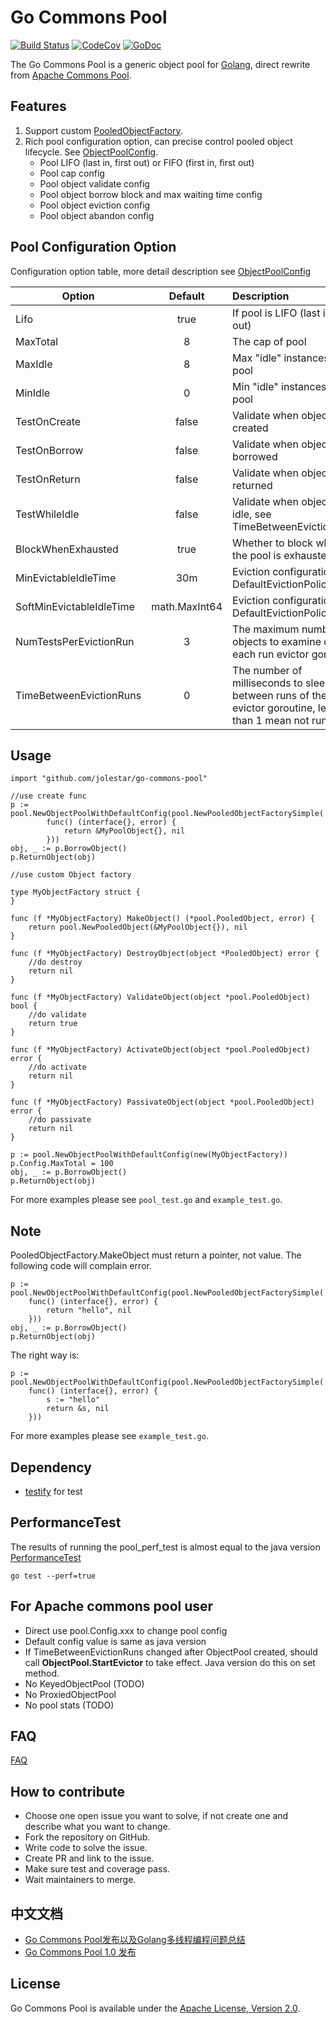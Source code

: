 Go Commons Pool
=====

[![Build Status](https://travis-ci.org/jolestar/go-commons-pool.svg?branch=master)](https://travis-ci.org/jolestar/go-commons-pool)
[![CodeCov](https://codecov.io/gh/jolestar/go-commons-pool/branch/master/graph/badge.svg)](https://codecov.io/gh/jolestar/go-commons-pool)
[![GoDoc](https://godoc.org/github.com/jolestar/go-commons-pool?status.svg)](https://godoc.org/github.com/jolestar/go-commons-pool)

The Go Commons Pool is a generic object pool for [Golang](https://golang.org/), direct rewrite from [Apache Commons Pool](https://commons.apache.org/proper/commons-pool/).

Features
-------

1. Support custom [PooledObjectFactory](https://godoc.org/github.com/jolestar/go-commons-pool#PooledObjectFactory).
1. Rich pool configuration option, can precise control pooled object lifecycle. See [ObjectPoolConfig](https://godoc.org/github.com/jolestar/go-commons-pool#ObjectPoolConfig).
    * Pool LIFO (last in, first out) or FIFO (first in, first out)
    * Pool cap config
    * Pool object validate config
    * Pool object borrow block and max waiting time config
    * Pool object eviction config
    * Pool object abandon config

Pool Configuration Option
-------

Configuration option table, more detail description see [ObjectPoolConfig](https://godoc.org/github.com/jolestar/go-commons-pool#ObjectPoolConfig)

| Option                        | Default        | Description  |
| ------------------------------|:--------------:| :------------|
| Lifo                          | true           |If pool is LIFO (last in, first out)|
| MaxTotal                      | 8              |The cap of pool|
| MaxIdle                       | 8              |Max "idle" instances in the pool |
| MinIdle                       | 0              |Min "idle" instances in the pool |
| TestOnCreate                  | false          |Validate when object is created|
| TestOnBorrow                  | false          |Validate when object is borrowed|
| TestOnReturn                  | false          |Validate when object is returned|
| TestWhileIdle                 | false          |Validate when object is idle, see TimeBetweenEvictionRuns |
| BlockWhenExhausted            | true           |Whether to block when the pool is exhausted  |
| MinEvictableIdleTime          | 30m            |Eviction configuration,see DefaultEvictionPolicy |
| SoftMinEvictableIdleTime      | math.MaxInt64  |Eviction configuration,see DefaultEvictionPolicy  |
| NumTestsPerEvictionRun        | 3              |The maximum number of objects to examine during each run evictor goroutine |
| TimeBetweenEvictionRuns       | 0              |The number of milliseconds to sleep between runs of the evictor goroutine, less than 1 mean not run |

Usage
-------

```golang
import "github.com/jolestar/go-commons-pool"

//use create func
p := pool.NewObjectPoolWithDefaultConfig(pool.NewPooledObjectFactorySimple(
        func() (interface{}, error) {
            return &MyPoolObject{}, nil
        }))
obj, _ := p.BorrowObject()
p.ReturnObject(obj)

//use custom Object factory

type MyObjectFactory struct {
}

func (f *MyObjectFactory) MakeObject() (*pool.PooledObject, error) {
    return pool.NewPooledObject(&MyPoolObject{}), nil
}

func (f *MyObjectFactory) DestroyObject(object *PooledObject) error {
    //do destroy
    return nil
}

func (f *MyObjectFactory) ValidateObject(object *pool.PooledObject) bool {
    //do validate
    return true
}

func (f *MyObjectFactory) ActivateObject(object *pool.PooledObject) error {
    //do activate
    return nil
}

func (f *MyObjectFactory) PassivateObject(object *pool.PooledObject) error {
    //do passivate
    return nil
}

p := pool.NewObjectPoolWithDefaultConfig(new(MyObjectFactory))
p.Config.MaxTotal = 100
obj, _ := p.BorrowObject()
p.ReturnObject(obj)
```

For more examples please see `pool_test.go` and `example_test.go`.

Note
-------

PooledObjectFactory.MakeObject must return a pointer, not value.
The following code will complain error.

```golang
p := pool.NewObjectPoolWithDefaultConfig(pool.NewPooledObjectFactorySimple(
    func() (interface{}, error) {
        return "hello", nil
    }))
obj, _ := p.BorrowObject()
p.ReturnObject(obj)
```

The right way is:

```golang
p := pool.NewObjectPoolWithDefaultConfig(pool.NewPooledObjectFactorySimple(
    func() (interface{}, error) {
        s := "hello"
        return &s, nil
    }))
```

For more examples please see `example_test.go`.

Dependency
-------

* [testify](https://github.com/stretchr/testify) for test

PerformanceTest
-------

The results of running the pool_perf_test is almost equal to the java version [PerformanceTest](https://github.com/apache/commons-pool/blob/trunk/src/test/java/org/apache/commons/pool2/performance/PerformanceTest.java)

    go test --perf=true

For Apache commons pool user
-------

* Direct use pool.Config.xxx to change pool config
* Default config value is same as java version
* If TimeBetweenEvictionRuns changed after ObjectPool created, should call  **ObjectPool.StartEvictor** to take effect. Java version do this on set method.
* No KeyedObjectPool (TODO)
* No ProxiedObjectPool
* No pool stats (TODO)

FAQ
-------

[FAQ](https://github.com/jolestar/go-commons-pool/wiki/FAQ)

How to contribute
-------

* Choose one open issue you want to solve, if not create one and describe what you want to change.
* Fork the repository on GitHub.
* Write code to solve the issue.
* Create PR and link to the issue.
* Make sure test and coverage pass.
* Wait maintainers to merge.

中文文档
-------

* [Go Commons Pool发布以及Golang多线程编程问题总结](http://jolestar.com/go-commons-pool-and-go-concurrent/)
* [Go Commons Pool 1.0 发布](http://jolestar.com/go-commons-pool-v1-release/)

License
-------

Go Commons Pool is available under the [Apache License, Version 2.0](https://www.apache.org/licenses/LICENSE-2.0.html).
